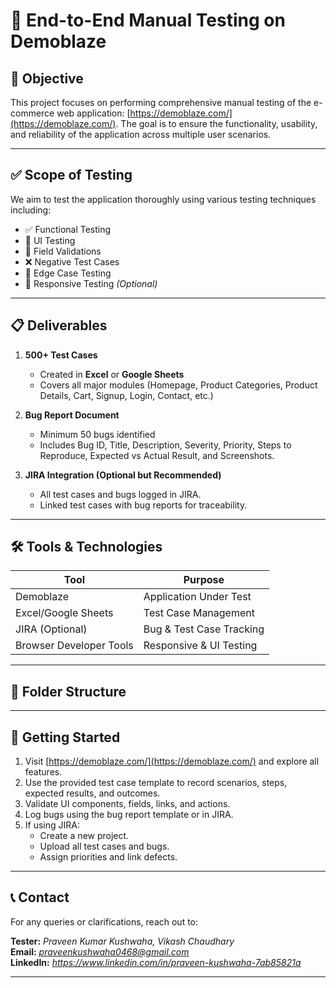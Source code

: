 # 🧪 End-to-End Manual Testing on Demoblaze

## 📌 Objective

This project focuses on performing comprehensive manual testing of the e-commerce web application: [https://demoblaze.com/](https://demoblaze.com/). The goal is to ensure the functionality, usability, and reliability of the application across multiple user scenarios.

---

## ✅ Scope of Testing

We aim to test the application thoroughly using various testing techniques including:

- ✅ Functional Testing  
- 🎨 UI Testing  
- 🔐 Field Validations  
- ❌ Negative Test Cases  
- 🔄 Edge Case Testing  
- 📱 Responsive Testing *(Optional)*  

---

## 📋 Deliverables

1. **500+ Test Cases**
   - Created in **Excel** or **Google Sheets**
   - Covers all major modules (Homepage, Product Categories, Product Details, Cart, Signup, Login, Contact, etc.)

2. **Bug Report Document**
   - Minimum 50 bugs identified
   - Includes Bug ID, Title, Description, Severity, Priority, Steps to Reproduce, Expected vs Actual Result, and Screenshots.

3. **JIRA Integration (Optional but Recommended)**
   - All test cases and bugs logged in JIRA.
   - Linked test cases with bug reports for traceability.

---

## 🛠️ Tools & Technologies

| Tool              | Purpose                     |
|-------------------|-----------------------------|
| Demoblaze         | Application Under Test      |
| Excel/Google Sheets | Test Case Management        |
| JIRA (Optional)   | Bug & Test Case Tracking    |
| Browser Developer Tools | Responsive & UI Testing     |

---

## 📁 Folder Structure


---

## 🚀 Getting Started

1. Visit [https://demoblaze.com/](https://demoblaze.com/) and explore all features.
2. Use the provided test case template to record scenarios, steps, expected results, and outcomes.
3. Validate UI components, fields, links, and actions.
4. Log bugs using the bug report template or in JIRA.
5. If using JIRA:
   - Create a new project.
   - Upload all test cases and bugs.
   - Assign priorities and link defects.

---

## 📞 Contact

For any queries or clarifications, reach out to:

**Tester:** *Praveen Kumar Kushwaha, Vikash Chaudhary*  
**Email:** *praveenkushwaha0468@gmail.com*  
**LinkedIn:** *https://www.linkedin.com/in/praveen-kushwaha-7ab85821a*  

---

